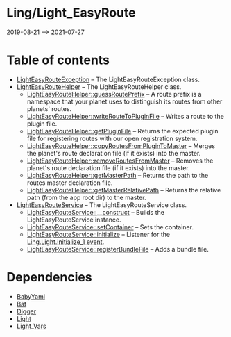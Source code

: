 Ling/Light_EasyRoute
================
2019-08-21 --> 2021-07-27




Table of contents
===========

- [LightEasyRouteException](https://github.com/lingtalfi/Light_EasyRoute/blob/master/doc/api/Ling/Light_EasyRoute/Exception/LightEasyRouteException.md) &ndash; The LightEasyRouteException class.
- [LightEasyRouteHelper](https://github.com/lingtalfi/Light_EasyRoute/blob/master/doc/api/Ling/Light_EasyRoute/Helper/LightEasyRouteHelper.md) &ndash; The LightEasyRouteHelper class.
    - [LightEasyRouteHelper::guessRoutePrefix](https://github.com/lingtalfi/Light_EasyRoute/blob/master/doc/api/Ling/Light_EasyRoute/Helper/LightEasyRouteHelper/guessRoutePrefix.md) &ndash; A route prefix is a namespace that your planet uses to distinguish its routes from other planets' routes.
    - [LightEasyRouteHelper::writeRouteToPluginFile](https://github.com/lingtalfi/Light_EasyRoute/blob/master/doc/api/Ling/Light_EasyRoute/Helper/LightEasyRouteHelper/writeRouteToPluginFile.md) &ndash; Writes a route to the plugin file.
    - [LightEasyRouteHelper::getPluginFile](https://github.com/lingtalfi/Light_EasyRoute/blob/master/doc/api/Ling/Light_EasyRoute/Helper/LightEasyRouteHelper/getPluginFile.md) &ndash; Returns the expected plugin file for registering routes with our open registration system.
    - [LightEasyRouteHelper::copyRoutesFromPluginToMaster](https://github.com/lingtalfi/Light_EasyRoute/blob/master/doc/api/Ling/Light_EasyRoute/Helper/LightEasyRouteHelper/copyRoutesFromPluginToMaster.md) &ndash; Merges the planet's route declaration file (if it exists) into the master.
    - [LightEasyRouteHelper::removeRoutesFromMaster](https://github.com/lingtalfi/Light_EasyRoute/blob/master/doc/api/Ling/Light_EasyRoute/Helper/LightEasyRouteHelper/removeRoutesFromMaster.md) &ndash; Removes the planet's route declaration file (if it exists) into the master.
    - [LightEasyRouteHelper::getMasterPath](https://github.com/lingtalfi/Light_EasyRoute/blob/master/doc/api/Ling/Light_EasyRoute/Helper/LightEasyRouteHelper/getMasterPath.md) &ndash; Returns the path to the routes master declaration file.
    - [LightEasyRouteHelper::getMasterRelativePath](https://github.com/lingtalfi/Light_EasyRoute/blob/master/doc/api/Ling/Light_EasyRoute/Helper/LightEasyRouteHelper/getMasterRelativePath.md) &ndash; Returns the relative path (from the app root dir) to the master.
- [LightEasyRouteService](https://github.com/lingtalfi/Light_EasyRoute/blob/master/doc/api/Ling/Light_EasyRoute/Service/LightEasyRouteService.md) &ndash; The LightEasyRouteService class.
    - [LightEasyRouteService::__construct](https://github.com/lingtalfi/Light_EasyRoute/blob/master/doc/api/Ling/Light_EasyRoute/Service/LightEasyRouteService/__construct.md) &ndash; Builds the LightEasyRouteService instance.
    - [LightEasyRouteService::setContainer](https://github.com/lingtalfi/Light_EasyRoute/blob/master/doc/api/Ling/Light_EasyRoute/Service/LightEasyRouteService/setContainer.md) &ndash; Sets the container.
    - [LightEasyRouteService::initialize](https://github.com/lingtalfi/Light_EasyRoute/blob/master/doc/api/Ling/Light_EasyRoute/Service/LightEasyRouteService/initialize.md) &ndash; Listener for the [Ling.Light.initialize_1 event](https://github.com/lingtalfi/Light/blob/master/personal/mydoc/pages/events.md).
    - [LightEasyRouteService::registerBundleFile](https://github.com/lingtalfi/Light_EasyRoute/blob/master/doc/api/Ling/Light_EasyRoute/Service/LightEasyRouteService/registerBundleFile.md) &ndash; Adds a bundle file.


Dependencies
============
- [BabyYaml](https://github.com/lingtalfi/BabyYaml)
- [Bat](https://github.com/lingtalfi/Bat)
- [Digger](https://github.com/lingtalfi/Digger)
- [Light](https://github.com/lingtalfi/Light)
- [Light_Vars](https://github.com/lingtalfi/Light_Vars)


